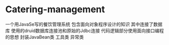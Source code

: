 # Catering-management
一个用JavaSe写的餐饮管理系统 包含面向对象程序设计的知识 其中连接了数据库 使用的druid数据库连接池和原始的Jdbc连接 代码逻辑部分使用面向接口编程的思想 封装JavaBean类 工具类 异常类

